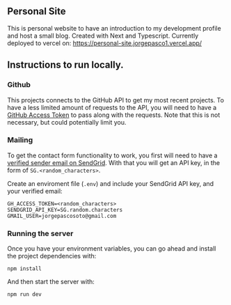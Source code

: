 ## Personal Site

This is personal website to have an introduction to my development profile and host a small blog. Created with Next and Typescript. Currently deployed to vercel on: https://personal-site.jorgepasco1.vercel.app/

## Instructions to run locally.

### Github

This projects connects to the GitHub API to get my most recent projects. To have a less limited amount of requests to the API, you will need to have a [GitHub Access Token](https://docs.github.com/en/github/authenticating-to-github/creating-a-personal-access-token) to pass along with the requests. Note that this is not necessary, but could potentially limit you.

### Mailing

To get the contact form functionality to work, you first will need to have a [verified sender email on SendGrid](https://sendgrid.com/docs/ui/sending-email/sender-verification). With that you will get an API key, in the form of `SG.<random_characters>`.

Create an enviroment file (`.env`) and include your SendGrid API key, and your verified email:

```shell
GH_ACCESS_TOKEN=<random_characters>
SENDGRID_API_KEY=SG.random.characters
GMAIL_USER=jorgepascosoto@gmail.com
```

### Running the server

Once you have your environment variables, you can go ahead and install the project dependencies with:

```shell
npm install
```

And then start the server with:

```shell
npm run dev
```
